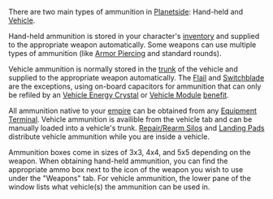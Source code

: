 There are two main types of ammunition in [Planetside](../PlanetSide.md):
Hand-held and [Vehicle](../vehicles/Vehicle.md).

Hand-held ammunition is stored in your character's
[inventory](../terminology/Inventory.md) and supplied to the appropriate weapon
automatically. Some weapons can use multiple types of ammunition (like
[Armor Piercing](../terminology/Armor_Piercing.md) and standard rounds).

Vehicle ammunition is normally stored in the [trunk](../terminology/Trunk.md) of
the vehicle and supplied to the appropriate weapon automatically. The
[Flail](../vehicles/Flail.md) and [Switchblade](Switchblade.md) are the
exceptions, using on-board capacitors for ammunition that can only be refiled by
an [Vehicle Energy Crystal](../terminology/Vehicle_Energy_Crystal.md) or
[Vehicle Module](../modules/Vehicle_Module.md) [benefit](../modules/Module_benefit.md).

All ammunition native to your [empire](../terminology/Empire.md) can be obtained
from any [Equipment Terminal](Equipment_Terminal.md). Vehicle ammunition is
availible from the vehicle tab and can be manually loaded into a vehicle's
trunk. [Repair/Rearm Silos](Repair_Rearm_Silo.md) and
[Landing Pads](Landing_Pad.md) distribute vehicle ammunition while you are
inside a vehicle.

Ammunition boxes come in sizes of 3x3, 4x4, and 5x5 depending on the weapon.
When obtaining hand-held ammunition, you can find the appropriate ammo box next
to the icon of the weapon you wish to use under the "Weapons" tab. For vehicle
ammunition, the lower pane of the window lists what vehicle(s) the ammunition
can be used in.

